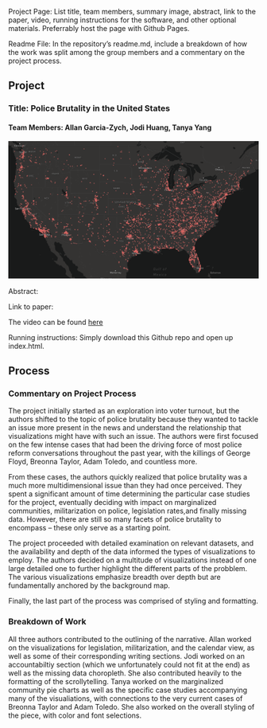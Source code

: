 Project Page: List title, team members, summary image, abstract, link to the paper, video, running instructions for the software, and other optional materials. Preferrably host the page with Github Pages.

Readme File: In the repository’s readme.md, include a breakdown of how the work was split among the group members and a commentary on the project process.

## Project
### Title: Police Brutality in the United States
#### Team Members: Allan Garcia-Zych, Jodi Huang, Tanya Yang

![alt text](https://github.com/6859-sp21/final-project-police-brutality/blob/main/img/summary.png)

Abstract:


Link to paper:

The video can be found [here](https://www.loom.com/share/9ea3c7949bd44d97bdadd98e91ec6724)

Running instructions: Simply download this Github repo and open up index.html.


## Process
### Commentary on Project Process
The project initially started as an exploration into voter turnout, but the authors shifted to the topic of police brutality because they wanted to tackle an issue more present in the news and understand the relationship that visualizations might have with such an issue. The authors were first focused on the few intense cases that had been the driving force of most police reform conversations throughout the past year, with the killings of George Floyd, Breonna Taylor, Adam Toledo, and countless more. 

From these cases, the authors quickly realized that police brutality was a much more multidimensional issue than they had once perceived. They spent a significant amount of time determining the particular case studies for the project, eventually deciding with impact on marginalized communities, militarization on police, legislation rates,and finally missing data. However, there are still so many facets of police brutality to encompass – these only serve as a starting point.

The project proceeded with detailed examination on relevant datasets, and the availability and depth of the data informed the types of visualizations to employ. The authors decided on a multitude of visualizations instead of one large detailed one to further highlight the different parts of the probblem. The various visualizations emphasize breadth over depth but are fundamentally anchored by the background map.

Finally, the last part of the process was comprised of styling and formatting.

### Breakdown of Work

All three authors contributed to the outlining of the narrative. Allan worked on the visualizations for legislation, militarization, and the calendar view, as well as some of their corresponding writing sections. Jodi worked on an accountabiltiy section (which we unfortunately could not fit at the end) as well as the missing data choropleth. She also contributed heavily to the formatting of the scrollytelling. Tanya worked on the marginalized community pie charts as well as the specific case studies accompanying many of the visualiations, with connections to the very current cases of Breonna Taylor and Adam Toledo. She also worked on the overall styling of the piece, with color and font selections.